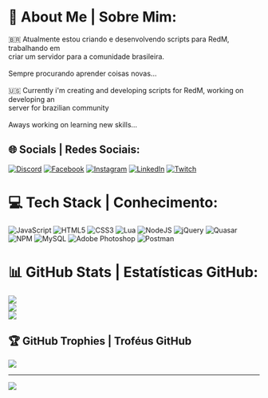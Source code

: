 # 💫 About Me | Sobre Mim:
:brazil: Atualmente estou criando e desenvolvendo scripts para RedM, trabalhando em <br>criar um servidor para a comunidade brasileira.<br><br>Sempre procurando aprender coisas novas...<br><br>:us:	Currently i'm creating and developing scripts for RedM, working on developing an<br>server for brazilian community<br><br>Aways working on learning new skills...

## 🌐 Socials | Redes Sociais:
[![Discord](https://img.shields.io/badge/Discord-%237289DA.svg?logo=discord&logoColor=white)](htttps://discord.gg/https://discord.gg/MPSjgd6QNJ) [![Facebook](https://img.shields.io/badge/Facebook-%231877F2.svg?logo=Facebook&logoColor=white)](https://facebook.com/https://www.facebook.com/murilomaffioletti.bada/) [![Instagram](https://img.shields.io/badge/Instagram-%23E4405F.svg?logo=Instagram&logoColor=white)](https://instagram.com/https://www.instagram.com/murilobada/) [![LinkedIn](https://img.shields.io/badge/LinkedIn-%230077B5.svg?logo=linkedin&logoColor=white)](https://linkedin.com/in/https://www.linkedin.com/in/murilo-bada-419947172/) [![Twitch](https://img.shields.io/badge/Twitch-%239146FF.svg?logo=Twitch&logoColor=white)](https://twitch.tv/https://www.twitch.tv/kifoo_) 

# 💻 Tech Stack | Conhecimento:
![JavaScript](https://img.shields.io/badge/javascript-%23323330.svg?style=for-the-badge&logo=javascript&logoColor=%23F7DF1E) ![HTML5](https://img.shields.io/badge/html5-%23E34F26.svg?style=for-the-badge&logo=html5&logoColor=white) ![CSS3](https://img.shields.io/badge/css3-%231572B6.svg?style=for-the-badge&logo=css3&logoColor=white) ![Lua](https://img.shields.io/badge/lua-%232C2D72.svg?style=for-the-badge&logo=lua&logoColor=white) ![NodeJS](https://img.shields.io/badge/node.js-6DA55F?style=for-the-badge&logo=node.js&logoColor=white) ![jQuery](https://img.shields.io/badge/jquery-%230769AD.svg?style=for-the-badge&logo=jquery&logoColor=white) ![Quasar](https://img.shields.io/badge/Quasar-16B7FB?style=for-the-badge&logo=quasar&logoColor=black) ![NPM](https://img.shields.io/badge/NPM-%23000000.svg?style=for-the-badge&logo=npm&logoColor=white) ![MySQL](https://img.shields.io/badge/mysql-%2300f.svg?style=for-the-badge&logo=mysql&logoColor=white) ![Adobe Photoshop](https://img.shields.io/badge/adobephotoshop-%2331A8FF.svg?style=for-the-badge&logo=adobephotoshop&logoColor=white) ![Postman](https://img.shields.io/badge/Postman-FF6C37?style=for-the-badge&logo=postman&logoColor=white)

# 📊 GitHub Stats | Estatísticas GitHub:
![](https://github-readme-stats.vercel.app/api?username=MuriloBada&theme=blue-green&hide_border=false&include_all_commits=true&count_private=true)<br/>
![](https://github-readme-streak-stats.herokuapp.com/?user=MuriloBada&theme=blue-green&hide_border=false)<br/>
![](https://github-readme-stats.vercel.app/api/top-langs/?username=MuriloBada&theme=blue-green&hide_border=false&include_all_commits=true&count_private=true&layout=compact)

## 🏆 GitHub Trophies | Troféus GitHub
![](https://github-profile-trophy.vercel.app/?username=MuriloBada&theme=matrix&no-frame=false&no-bg=false&margin-w=4)

---
[![](https://visitcount.itsvg.in/api?id=MuriloBada&icon=5&color=1)](https://visitcount.itsvg.in)

<!-- Proudly created with GPRM ( https://gprm.itsvg.in ) -->
